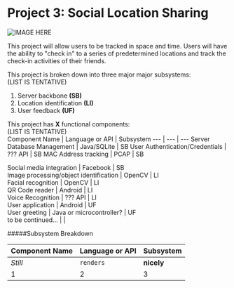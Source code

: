 Project 3: Social Location Sharing
====================================

![IMAGE HERE](http://www.redcylindersoftware.com/489/Prpject3img.jpg)

This project will allow users to be tracked in space and time.  Users will have the ability to "check in" to a series of predetermined locations and track the check-in activities of their friends.

This project is broken down into three major major subsystems:  
(LIST IS TENTATIVE)  
1. Server backbone **(SB)**  
2. Location identification **(LI)**  
3. User feedback **(UF)**  

This project has **X** functional components:  
(LIST IS TENTATIVE)  
Component Name | Language or API | Subsystem
--- | --- | ---
Server Database Management | Java/SQLite | SB
User Authentication/Credentials | ??? API | SB
MAC Address tracking | PCAP | SB

Social media integration | Facebook | SB  
Image processing/object identification | OpenCV | LI  
Facial recognition | OpenCV | LI  
QR Code reader | Android | LI  
Voice Recognition | ??? API | LI  
User application | Android | UF  
User greeting | Java or microcontroller? | UF  
to be continued... | |  

#####Subsystem Breakdown

Component Name | Language or API | Subsystem
--- | --- | ---
*Still* | `renders` | **nicely**
1 | 2 | 3
